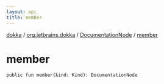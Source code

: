```yaml
---
layout: api
title: member
---
```

[dokka](../../index.html) / [org.jetbrains.dokka](../index.html) / [DocumentationNode](index.html) / [member](member.html)


# member



```
public fun member(kind: Kind): DocumentationNode
```

